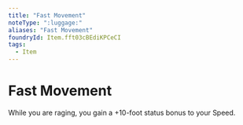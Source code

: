 ```yaml
---
title: "Fast Movement"
noteType: ":luggage:"
aliases: "Fast Movement"
foundryId: Item.fft03cBEdiKPCeCI
tags:
  - Item
---
```


# Fast Movement

While you are raging, you gain a +10-foot status bonus to your Speed.
